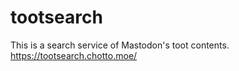 tootsearch
==========

This is a search service of Mastodon's toot contents.
https://tootsearch.chotto.moe/

